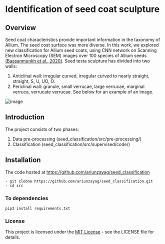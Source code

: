 # Identification of seed coat sculpture 
## Overview 

Seed coat characteristics provide important information in the taxonomy of Allium. The seed coat surface was more diverse. In this work, we explored new classification for Allium seed coats, using CNN network on Scanning Electron Microscopy (SEM) images over 100 species of Allium seeds [(Baasanmunkh et al., 2020)](https://www.mdpi.com/2223-7747/9/9/1239). Seed testa sculpture has divided into two walls: 
1. Anticlinal wall: irregular curved, irregular curved to nearly straight, straight, S, U, UO, O.
2. Periclinal wall: granule, small verrucae, large verrucae, marginal verruca, verrucate verrucae. See below for an example of an image.

![image](https://user-images.githubusercontent.com/54767234/189870665-c7356f95-8899-4c4a-ae1a-1c65bde64df5.png)

## Introduction
The project consists of two phases: 
1. Data pre-processing (seed_classification/src/pre-processing/)
2. Classification      (seed_classification/src/supervised/code/)

## Installation
The code hosted at https://github.com/ariunzayag/seed_classification
```
- git clobne https://github.com/ariunzayag/seed_classification.git
- cd src
```
### To dependencies
```
pip3 install requirements.txt
```

### License
This project is licensed under the [MIT License]([https://www.mdpi.com/2223-7747/9/9/1239](https://github.com/ariunzayag/seed_classification/blob/main/LICENSE))  - see the LICENSE file for details.
